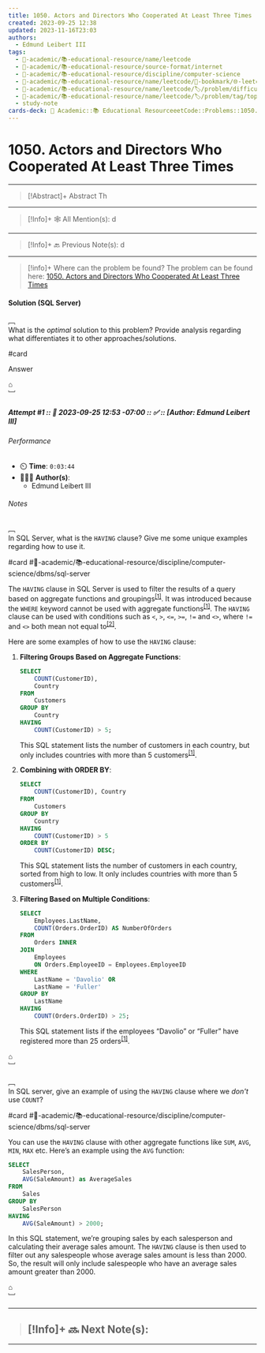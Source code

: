 ```yaml
---
title: 1050. Actors and Directors Who Cooperated At Least Three Times
created: 2023-09-25 12:38
updated: 2023-11-16T23:03
authors:
  - Edmund Leibert III
tags:
  - 🔴-academic/📚-educational-resource/name/leetcode
  - 🔴-academic/📚-educational-resource/source-format/internet
  - 🔴-academic/📚-educational-resource/discipline/computer-science
  - 🔴-academic/📚-educational-resource/name/leetcode/🔖-bookmark/🌐-leetcode/1050-actors-and-directors-who-cooperated-at-least-three-times
  - 🔴-academic/📚-educational-resource/name/leetcode/🏷️/problem/difficulty/easy
  - 🔴-academic/📚-educational-resource/name/leetcode/🏷️/problem/tag/topic/database
  - study-note
cards-deck: 🔴 Academic::📚 Educational ResourceeetCode::Problems::1050. Actors and Directors Who Cooperated At Least Three Times
---
```


# 1050. Actors and Directors Who Cooperated At Least Three Times

---

> [!Abstract]+ Abstract
> Th

---

 > [!Info]+ 🕸️ All Mention(s): 
 > d

---

 > [!Info]+ 🔙️ Previous Note(s): 
 > d

---

> [!info]+ Where can the problem be found?
> The problem can be found here: [1050. Actors and Directors Who Cooperated At Least Three Times](https://leetcode.com/problems/actors-and-directors-who-cooperated-at-least-three-times/)

#### Solution (SQL Server)

﹇<br>
What is the _optimal_ solution to this problem? Provide analysis regarding what differentiates it to other approaches/solutions.

#card 

Answer

⌂
<br>﹈<br>

##### Attempt #1 :: 📆 2023-09-25 12:53 -07:00 :: ✅ :: \[Author: Edmund Leibert III\]

###### Performance

- ⏲️ **Time**: `0:03:44`
- 🧔🏽‍♂️ **Author(s)**:
	- Edmund Leibert III

###### Notes


﹇<br>
In SQL Server, what is the `HAVING` clause? Give me some unique examples regarding how to use it.

#card #🔴-academic/📚-educational-resource/discipline/computer-science/dbms/sql-server 

The `HAVING` clause in SQL Server is used to filter the results of a query based on aggregate functions and groupings<sup>[\[1\]](https://www.w3schools.com/sql/sql_having.asp)</sup>. It was introduced because the `WHERE` keyword cannot be used with aggregate functions<sup>[\[1\]](https://www.w3schools.com/sql/sql_having.asp)</sup>. The `HAVING` clause can be used with conditions such as `<`, `>`, `<=`, `>=`, `!=` and `<>`, where `!=` and `<>` both mean not equal to<sup>[\[2\]](https://www.sqlservertutorial.org/sql-server-having/)</sup>.

Here are some examples of how to use the `HAVING` clause:

1. **Filtering Groups Based on Aggregate Functions**:
    ```sql
    SELECT 
        COUNT(CustomerID), 
        Country 
    FROM 
        Customers 
    GROUP BY 
        Country 
    HAVING 
        COUNT(CustomerID) > 5;
    ```
    
    This SQL statement lists the number of customers in each country, but only includes countries with more than 5 customers<sup>[\[1\]](https://www.w3schools.com/sql/sql_having.asp)</sup>.
    
2. **Combining with ORDER BY**:
    ```sql
    SELECT 
        COUNT(CustomerID), Country 
    FROM 
        Customers 
    GROUP BY 
        Country 
    HAVING 
        COUNT(CustomerID) > 5 
    ORDER BY 
        COUNT(CustomerID) DESC;
    ```
    
    This SQL statement lists the number of customers in each country, sorted from high to low. It only includes countries with more than 5 customers<sup>[\[1\]](https://www.w3schools.com/sql/sql_having.asp)</sup>.
    
3. **Filtering Based on Multiple Conditions**:
    ```sql
    SELECT 
        Employees.LastName, 
        COUNT(Orders.OrderID) AS NumberOfOrders 
    FROM 
        Orders INNER 
    JOIN 
        Employees 
        ON Orders.EmployeeID = Employees.EmployeeID 
    WHERE 
        LastName = 'Davolio' OR 
        LastName = 'Fuller' 
    GROUP BY 
        LastName 
    HAVING 
        COUNT(Orders.OrderID) > 25;
    ```
    
    This SQL statement lists if the employees “Davolio” or “Fuller” have registered more than 25 orders<sup>[\[1\]](https://www.w3schools.com/sql/sql_having.asp)</sup>.

⌂
<br>﹈<br>


﹇<br>
In SQL server, give an example of using the `HAVING` clause where we _don't_ use `COUNT`?

#card #🔴-academic/📚-educational-resource/discipline/computer-science/dbms/sql-server 

You can use the `HAVING` clause with other aggregate functions like `SUM`, `AVG`, `MIN`, `MAX` etc. Here’s an example using the `AVG` function:

```sql
SELECT 
	SalesPerson, 
	AVG(SaleAmount) as AverageSales
FROM 
	Sales
GROUP BY 
	SalesPerson
HAVING 
	AVG(SaleAmount) > 2000;
```

In this SQL statement, we’re grouping sales by each salesperson and calculating their average sales amount. The `HAVING` clause is then used to filter out any salespeople whose average sales amount is less than 2000. So, the result will only include salespeople who have an average sales amount greater than 2000.

⌂
<br>﹈<br>


---

> [!Info]+ 🔜 Next Note(s):
> - 

---



